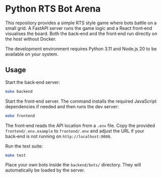# Python RTS Bot Arena

This repository provides a simple RTS style game where bots battle on a small grid. A FastAPI server runs the game logic and a React front‑end visualises the board. Both the back‑end and the front‑end run directly on the host without Docker.

The development environment requires Python 3.11 and Node.js 20 to be available on your system.

## Usage

Start the back‑end server:

```bash
make backend
```

Start the front‑end server. The command installs the required JavaScript dependencies if needed and then runs the dev server:

```bash
make frontend
```

The front‑end reads the API location from a `.env` file. Copy the provided
`frontend/.env.example` to `frontend/.env` and adjust the URL if your back‑end
is not running on `http://localhost:8000`.

Run the test suite:

```bash
make test
```

Place your own bots inside the `backend/bots/` directory. They will automatically be loaded by the server.
